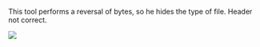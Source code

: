 This tool performs a reversal of bytes, so he hides the type of file. Header not correct.

<img src='http://www.gianniamato.it/wp-content/uploads/2010/01/mirrorbytes.png' />